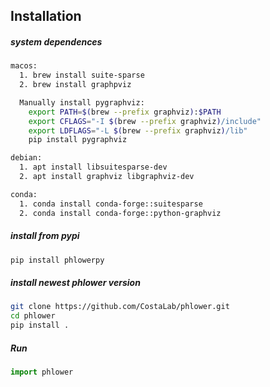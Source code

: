 
## Installation

##### system dependences
```bash
macos:
  1. brew install suite-sparse
  2. brew install graphpviz

  Manually install pygraphviz:
    export PATH=$(brew --prefix graphviz):$PATH
    export CFLAGS="-I $(brew --prefix graphviz)/include"
    export LDFLAGS="-L $(brew --prefix graphviz)/lib"
    pip install pygraphviz

debian:
  1. apt install libsuitesparse-dev
  2. apt install graphviz libgraphviz-dev

conda:
  1. conda install conda-forge::suitesparse
  2. conda install conda-forge::python-graphviz
```

##### install from pypi
```bash
pip install phlowerpy
```


##### install newest phlower version
```bash
git clone https://github.com/CostaLab/phlower.git
cd phlower
pip install .
```


##### Run

  ```python
  import phlower
  ```
